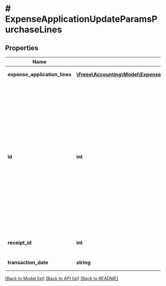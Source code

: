 # # ExpenseApplicationUpdateParamsPurchaseLines

## Properties

Name | Type | Description | Notes
------------ | ------------- | ------------- | -------------
**expense_application_lines** | [**\Freee\Accounting\Model\ExpenseApplicationUpdateParamsExpenseApplicationLines1[]**](ExpenseApplicationUpdateParamsExpenseApplicationLines1.md) | 明細行一覧（配列） | [optional]
**id** | **int** | 経費申請の申請行ID: 既存申請行を更新する場合に指定します。IDを指定しない申請行は、新規行として扱われ追加されます。また、purchase_linesに含まれない既存の申請行は削除されます。更新後も残したい行は、必ず経費申請の申請行IDを指定してpurchase_linesに含めてください。 | [optional]
**receipt_id** | **int** | ファイルボックス（証憑ファイル）ID | [optional]
**transaction_date** | **string** | 日付 (yyyy-mm-dd) | [optional]

[[Back to Model list]](../../README.md#models) [[Back to API list]](../../README.md#endpoints) [[Back to README]](../../README.md)
